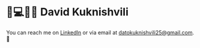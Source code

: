 # 🚀💻👦🏻 David Kuknishvili

You can reach me on [LinkedIn](https://www.linkedin.com/in/dato-kuknishvili-4219a6225/) or via email at [datokuknishvili25@gmail.com](mailto:datokuknishvili25@gmail.com). 🚀
